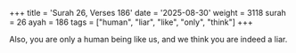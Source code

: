 +++
title = 'Surah 26, Verses 186'
date = '2025-08-30'
weight = 3118
surah = 26
ayah = 186
tags = ["human", "liar", "like", "only", "think"]
+++

Also, you are only a human being like us, and we think you are indeed a liar.